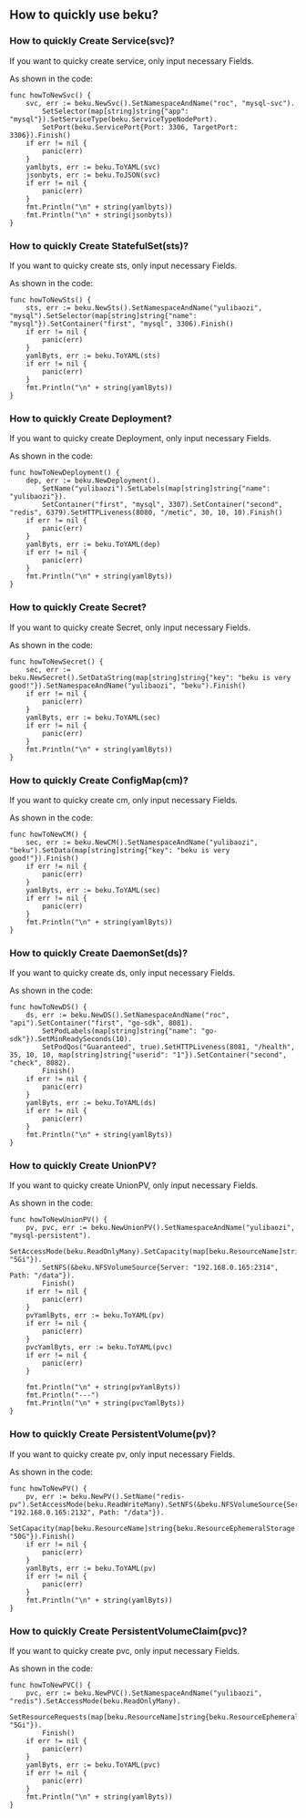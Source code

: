 How to quickly use beku?
---

### How to quickly Create Service(svc)?

If you want to quicky create service, only input necessary Fields.

As shown in the code:

```
func howToNewSvc() {
	svc, err := beku.NewSvc().SetNamespaceAndName("roc", "mysql-svc").
		SetSelector(map[string]string{"app": "mysql"}).SetServiceType(beku.ServiceTypeNodePort).
		SetPort(beku.ServicePort{Port: 3306, TargetPort: 3306}).Finish()
	if err != nil {
		panic(err)
	}
	yamlbyts, err := beku.ToYAML(svc)
	jsonbyts, err := beku.ToJSON(svc)
	if err != nil {
		panic(err)
	}
	fmt.Println("\n" + string(yamlbyts))
	fmt.Println("\n" + string(jsonbyts))
}
```

### How to quickly Create StatefulSet(sts)?

If you want to quicky create sts, only input necessary Fields.

As shown in the code:

```
func howToNewSts() {
	sts, err := beku.NewSts().SetNamespaceAndName("yulibaozi", "mysql").SetSelector(map[string]string{"name": "mysql"}).SetContainer("first", "mysql", 3306).Finish()
	if err != nil {
		panic(err)
	}
	yamlByts, err := beku.ToYAML(sts)
	if err != nil {
		panic(err)
	}
	fmt.Println("\n" + string(yamlByts))
}
```


### How to quickly Create Deployment?

If you want to quicky create Deployment, only input necessary Fields.

As shown in the code:

```
func howToNewDeployment() {
	dep, err := beku.NewDeployment().
		SetName("yulibaozi").SetLabels(map[string]string{"name": "yulibaozi"}).
		SetContainer("first", "mysql", 3307).SetContainer("second", "redis", 6379).SetHTTPLiveness(8080, "/metic", 30, 10, 10).Finish()
	if err != nil {
		panic(err)
	}
	yamlByts, err := beku.ToYAML(dep)
	if err != nil {
		panic(err)
	}
	fmt.Println("\n" + string(yamlByts))
}
```

### How to quickly Create Secret?

If you want to quicky create Secret, only input necessary Fields.

As shown in the code:
```
func howToNewSecret() {
	sec, err := beku.NewSecret().SetDataString(map[string]string{"key": "beku is very good!"}).SetNamespaceAndName("yulibaozi", "beku").Finish()
	if err != nil {
		panic(err)
	}
	yamlByts, err := beku.ToYAML(sec)
	if err != nil {
		panic(err)
	}
	fmt.Println("\n" + string(yamlByts))
}
```

### How to quickly Create ConfigMap(cm)?

If you want to quicky create cm, only input necessary Fields.

As shown in the code:
```
func howToNewCM() {
	sec, err := beku.NewCM().SetNamespaceAndName("yulibaozi", "beku").SetData(map[string]string{"key": "beku is very good!"}).Finish()
	if err != nil {
		panic(err)
	}
	yamlByts, err := beku.ToYAML(sec)
	if err != nil {
		panic(err)
	}
	fmt.Println("\n" + string(yamlByts))
}

```

### How to quickly Create DaemonSet(ds)?

If you want to quicky create ds, only input necessary Fields.

As shown in the code:
```
func howToNewDS() {
	ds, err := beku.NewDS().SetNamespaceAndName("roc", "api").SetContainer("first", "go-sdk", 8081).
		SetPodLabels(map[string]string{"name": "go-sdk"}).SetMinReadySeconds(10).
		SetPodQos("Guaranteed", true).SetHTTPLiveness(8081, "/health", 35, 10, 10, map[string]string{"userid": "1"}).SetContainer("second", "check", 8082).
		Finish()
	if err != nil {
		panic(err)
	}
	yamlByts, err := beku.ToYAML(ds)
	if err != nil {
		panic(err)
	}
	fmt.Println("\n" + string(yamlByts))
}
```

### How to quickly Create UnionPV?

If you want to quicky create UnionPV, only input necessary Fields.

As shown in the code:
```
func howToNewUnionPV() {
	pv, pvc, err := beku.NewUnionPV().SetNamespaceAndName("yulibaozi", "mysql-persistent").
		SetAccessMode(beku.ReadOnlyMany).SetCapacity(map[beku.ResourceName]string{beku.ResourceMemory: "5Gi"}).
		SetNFS(&beku.NFSVolumeSource{Server: "192.168.0.165:2314", Path: "/data"}).
		Finish()
	if err != nil {
		panic(err)
	}
	pvYamlByts, err := beku.ToYAML(pv)
	if err != nil {
		panic(err)
	}
	pvcYamlByts, err := beku.ToYAML(pvc)
	if err != nil {
		panic(err)
	}

	fmt.Println("\n" + string(pvYamlByts))
	fmt.Println("---")
	fmt.Println("\n" + string(pvcYamlByts))
}
```

### How to quickly Create PersistentVolume(pv)?

If you want to quicky create pv, only input necessary Fields.

As shown in the code:
```
func howToNewPV() {
	pv, err := beku.NewPV().SetName("redis-pv").SetAccessMode(beku.ReadWriteMany).SetNFS(&beku.NFSVolumeSource{Server: "192.168.0.165:2132", Path: "/data"}).
		SetCapacity(map[beku.ResourceName]string{beku.ResourceEphemeralStorage: "50G"}).Finish()
	if err != nil {
		panic(err)
	}
	yamlByts, err := beku.ToYAML(pv)
	if err != nil {
		panic(err)
	}
	fmt.Println("\n" + string(yamlByts))
}
```

### How to quickly Create PersistentVolumeClaim(pvc)?

If you want to quicky create pvc, only input necessary Fields.

As shown in the code:
```
func howToNewPVC() {
	pvc, err := beku.NewPVC().SetNamespaceAndName("yulibaozi", "redis").SetAccessMode(beku.ReadOnlyMany).
		SetResourceRequests(map[beku.ResourceName]string{beku.ResourceEphemeralStorage: "5Gi"}).
		Finish()
	if err != nil {
		panic(err)
	}
	yamlByts, err := beku.ToYAML(pvc)
	if err != nil {
		panic(err)
	}
	fmt.Println("\n" + string(yamlByts))
}
```

